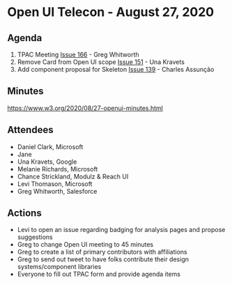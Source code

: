 # Open UI Telecon - August 27, 2020

## Agenda

1. TPAC Meeting [Issue 166](https://github.com/WICG/open-ui/issues/166) - Greg Whitworth
2. Remove Card from Open UI scope [Issue 151](https://github.com/WICG/open-ui/issues/151) - Una Kravets
3. Add component proposal for Skeleton [Issue 139](https://github.com/WICG/open-ui/issues/139) - Charles Assunção

## Minutes

https://www.w3.org/2020/08/27-openui-minutes.html

## Attendees
* Daniel Clark, Microsoft
* Jane
* Una Kravets, Google
* Melanie Richards, Microsoft
* Chance Strickland, Modulz & Reach UI
* Levi Thomason, Microsoft
* Greg Whitworth, Salesforce

## Actions
* Levi to open an issue regarding badging for analysis pages and propose suggestions
* Greg to change Open UI meeting to 45 minutes
* Greg to create a list of primary contributors with affiliations
* Greg to send out tweet to have folks contribute their design systems/component libraries
* Everyone to fill out TPAC form and provide agenda items
